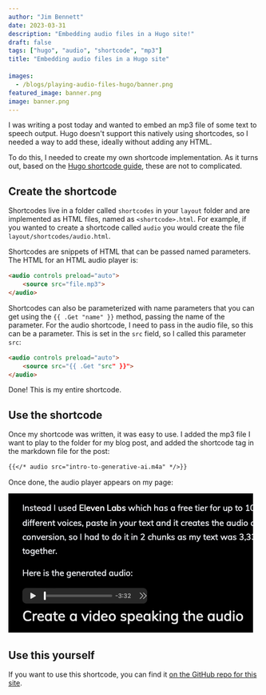 ```yaml
---
author: "Jim Bennett"
date: 2023-03-31
description: "Embedding audio files in a Hugo site!"
draft: false
tags: ["hugo", "audio", "shortcode", "mp3"]
title: "Embedding audio files in a Hugo site"

images:
  - /blogs/playing-audio-files-hugo/banner.png
featured_image: banner.png
image: banner.png
---
```


I was writing a post today and wanted to embed an mp3 file of some text to speech output. Hugo doesn't support this natively using shortcodes, so I needed a way to add these, ideally without adding any HTML.

To do this, I needed to create my own shortcode implementation. As it turns out, based on the [Hugo shortcode guide](https://gohugo.io/templates/shortcode-templates/), these are not to complicated.

## Create the shortcode

Shortcodes live in a folder called `shortcodes` in your `layout` folder and are implemented as HTML files, named as `<shortcode>.html`. For example, if you wanted to create a shortcode called `audio` you would create the file `layout/shortcodes/audio.html`.

Shortcodes are snippets of HTML that can be passed named parameters. The HTML for an HTML audio player is:

```html
<audio controls preload="auto">
    <source src="file.mp3">
</audio>
```

Shortcodes can also be parameterized with name parameters that you can get using the `{{ .Get "name" }}` method, passing the name of the parameter. For the audio shortcode, I need to pass in the audio file, so this can be a parameter. This is set in the `src` field, so I called this parameter `src`:

```html
<audio controls preload="auto">
    <source src="{{ .Get "src" }}">
</audio>
```

Done! This is my entire shortcode.

## Use the shortcode

Once my shortcode was written, it was easy to use. I added the mp3 file I want to play to the folder for my blog post, and added the shortcode tag in the markdown file for the post:

```md
{{</* audio src="intro-to-generative-ai.m4a" */>}}
```

Once done, the audio player appears on my page:

![The audio player on a blog post page](./audio-player-in-post.png)

## Use this yourself

If you want to use this shortcode, you can find it [on the GitHub repo for this site](https://github.com/jimbobbennett/jims-blog/blob/main/blog/layouts/shortcodes/audio.html).
